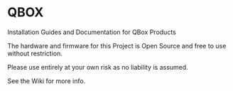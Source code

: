 # QBOX
 Installation Guides and Documentation for QBox Products

The hardware and firmware for this Project is Open Source and free to use without restriction. 

Please use entirely at your own risk as no liability is assumed.

See the Wiki for more info.
